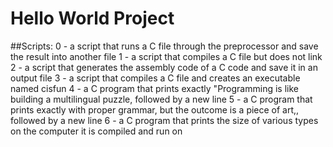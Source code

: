 # Hello World Project

##Scripts:
0 - a script that runs a C file through the preprocessor and save the result into another file
1 - a script that compiles a C file but does not link
2 - a script that generates the assembly code of a C code and save it in an output file
3 - a script that compiles a C file and creates an executable named cisfun
4 - a C program that prints exactly "Programming is like building a multilingual puzzle, followed by a new line
5 - a C program that prints exactly with proper grammar, but the outcome is a piece of art,, followed by a new line
6 - a C program that prints the size of various types on the computer it is compiled and run on

